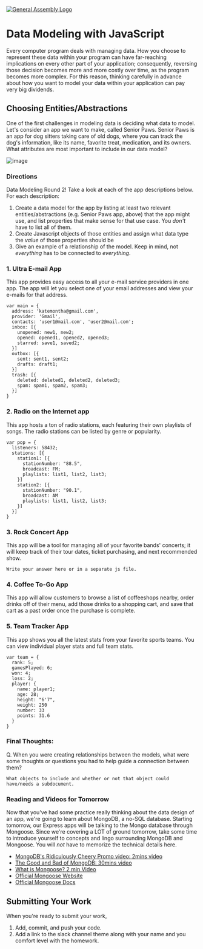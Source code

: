 [![General Assembly Logo](https://camo.githubusercontent.com/1a91b05b8f4d44b5bbfb83abac2b0996d8e26c92/687474703a2f2f692e696d6775722e636f6d2f6b6538555354712e706e67)](https://generalassemb.ly/education/web-development-immersive)

# Data Modeling with JavaScript

Every computer program deals with managing data. How you choose to represent
these data within your program can have far-reaching implications on every other
part of your application; consequently, reversing those decision becomes more
and more costly over time, as the program becomes more complex. For this reason,
thinking carefully in advance about how you want to model your data within your
application can pay very big dividends.

## Choosing Entities/Abstractions

One of the first challenges in modeling data is deciding what data to model.
Let's consider an app we want to make, called Senior Paws. Senior Paws is an app for dog sitters taking care of old dogs, where you can track the dog's information, like its name, favorite treat, medication, and its owners. What attributes are most important to include in our data model?

![image](data_modeling.png)


### Directions

Data Modeling Round 2! Take a look at each of the app descriptions below. For each description:
  1. Create a data model for the app by listing at least two relevant
entities/abstractions (e.g. Senior Paws app, above) that the app might use, and list properties that make sense for that use case. You *don't* have to list all of them.
  1. Create Javascript objects of those entities and assign what data type the _value_ of those properties should be
  1. Give an example of a relationship of the model. Keep in mind, not _everything_ has to be connected to _everything_.

### 1. Ultra E-mail App

This app provides easy access to all your e-mail service providers in one app. The app will let you select one of your email addresses and view your e-mails for that address.

```
var main = {
  address: 'katemontha@gmail.com',
  provider: 'Gmail',
  contacts: 'user1@mail.com', 'user2@mail.com';
  inbox: [{
    unopened: new1, new2;
    opened: opened1, opened2, opened3;
    starred: save1, saved2;
  }]
  outbox: [{
    sent: sent1, sent2;
    drafts: draft1;
  }]
  trash: [{
    deleted: deleted1, deleted2, deleted3;
    spam: spam1, spam2, spam3;
  }]
}
```

### 2. Radio on the Internet app

This app hosts a ton of radio stations, each featuring their own playlists of songs. The radio stations can be listed by genre or popularity.


```
var pop = {
  listeners: 58432;
  stations: [{
    station1: [{
      stationNumber: "88.5",
      broadcast: FM;
      playlists: list1, list2, list3;
    }]
    station2: [{
      stationNumber: "90.1",
      broadcast: AM
      playlists: list1, list2, list3;
    }]
  }]
}
```

### 3. Rock Concert App

This app will be a tool for managing all of your favorite bands' concerts; it will keep track of their tour dates, ticket purchasing, and next recommended show.

```
Write your answer here or in a separate js file.
```

### 4. Coffee To-Go App

This app will allow customers to browse a list of coffeeshops nearby, order drinks off of their menu, add those drinks to a shopping cart, and save that cart as a past order once the purchase is complete.

### 5. Team Tracker App

This app shows you all the latest stats from your favorite sports teams. You can view individual player stats and full team stats.

```
var team = {
  rank: 5;
  gamesPlayed: 6;
  won: 4;
  loss: 2;
  player: {
    name: player1;
    age: 28;
    height: "6'7",
    weight: 250
    number: 33
    points: 31.6
  }
}
```


### Final Thoughts:

Q. When you were creating relationships between the models, what were some thoughts or questions you had to help guide a connection between them?

```
What objects to include and whether or not that object could have/needs a subdocument.
```

### Reading and Videos for Tomorrow
Now that you've had some practice really thinking about the data design of an app, we're going to learn about MongoDB, a no-SQL database. Starting tomorrow, our Express apps will be talking to the Mongo database through Mongoose. Since we're covering a LOT of ground tomorrow, take some time to introduce yourself to concepts and lingo surrounding MongoDB and Mongoose. You will _not_ have to memorize the technical details here.

- [MongoDB's Ridiculously Cheery Promo video: 2mins video](https://www.youtube.com/watch?v=CvIr-2lMLsk)
- [The Good and Bad of MongoDB: 30mins video](https://www.youtube.com/watch?v=hWxnRi_WXtg)
- [What is Mongoose? 2 min Video](https://www.youtube.com/watch?v=swWRUvluSkE)
- [Official Mongoose Website](http://mongoosejs.com/index.html)
- [Official Mongoose Docs](http://mongoosejs.com/docs/index.html)

## Submitting Your Work

  When you're ready to submit your work,

  1. Add, commit, and push your code.
  2. Add a link to the slack channel theme along with your name and you comfort level with the homework.
